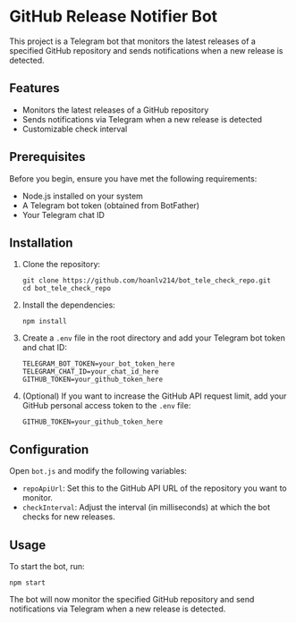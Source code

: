 # GitHub Release Notifier Bot

This project is a Telegram bot that monitors the latest releases of a specified GitHub repository and sends notifications when a new release is detected.

## Features

- Monitors the latest releases of a GitHub repository
- Sends notifications via Telegram when a new release is detected
- Customizable check interval

## Prerequisites

Before you begin, ensure you have met the following requirements:

- Node.js installed on your system
- A Telegram bot token (obtained from BotFather)
- Your Telegram chat ID

## Installation

1. Clone the repository:
   ```
   git clone https://github.com/hoanlv214/bot_tele_check_repo.git
   cd bot_tele_check_repo
   ```

2. Install the dependencies:
   ```
   npm install
   ```

3. Create a `.env` file in the root directory and add your Telegram bot token and chat ID:
   ```
   TELEGRAM_BOT_TOKEN=your_bot_token_here
   TELEGRAM_CHAT_ID=your_chat_id_here
   GITHUB_TOKEN=your_github_token_here
   ```

4. (Optional) If you want to increase the GitHub API request limit, add your GitHub personal access token to the `.env` file:
   ```
   GITHUB_TOKEN=your_github_token_here
   ```

## Configuration

Open `bot.js` and modify the following variables:

- `repoApiUrl`: Set this to the GitHub API URL of the repository you want to monitor.
- `checkInterval`: Adjust the interval (in milliseconds) at which the bot checks for new releases.

## Usage

To start the bot, run:
```
npm start
```

The bot will now monitor the specified GitHub repository and send notifications via Telegram when a new release is detected.
